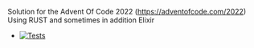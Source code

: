 Solution for the Advent Of Code 2022 (https://adventofcode.com/2022)
Using RUST and sometimes in addition Elixir

* [![Tests](https://github.com/oechslein/AdventOfCode2022/actions/workflows/rust.yml/badge.svg?branch=main)](https://github.com/oechslein/AdventOfCode2022/actions/workflows/rust.yml?query=branch%3Amain)
